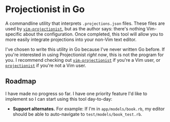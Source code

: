 # Projectionist in Go

A commandline utility that interprets `.projections.json` files. These files
are used by [`vim-projectionist`][1], but as the author says: there's nothing
Vim-specific about the configuration. Once completed, this tool will allow you
to more easily integrate projections into your non-Vim text editor.

I've chosen to write this utility in Go because I've never written Go before.
If you're interested in using Projectionist *right now*, this is not the program
for you. I recommend checking out [`vim-projectionist`][1] if you're a Vim user,
or [`projectionist`][2] if you're not a Vim user.

## Roadmap

I have made no progress so far. I have one priority feature I'd like to
implement so I can start using this tool day-to-day:

- **Support alternates.**
  For example: If I'm in `app/models/book.rb`, my editor should be able to
  auto-navigate to `test/models/book_test.rb`.

[1]: https://github.com/tpope/vim-projectionist
[2]: https://github.com/glittershark/projectionist
